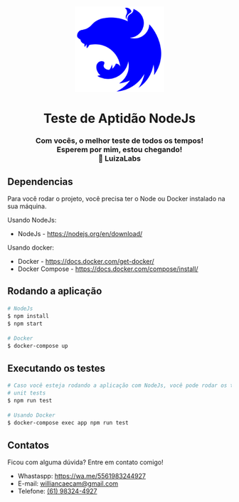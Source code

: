<p align="center">
  <a href="http://nestjs.com/" target="blank"><img src="logo-small.svg" width="200" alt="Nest Logo" /></a>
  <h1 align="center">Teste de Aptidão NodeJs</h1>
  <h3 align="center"> Com vocês, o melhor teste de todos os tempos!
  <br>Esperem por mim, estou chegando!
  <br>
  💙 LuizaLabs</h3>
</p>

## Dependencias

Para você rodar o projeto, você precisa ter o Node ou Docker instalado na sua máquina.

Usando NodeJs:

- NodeJs - <https://nodejs.org/en/download/>

Usando docker:

- Docker - <https://docs.docker.com/get-docker/>
- Docker Compose - <https://docs.docker.com/compose/install/>

## Rodando a aplicação

```bash
# NodeJs
$ npm install
$ npm start

# Docker
$ docker-compose up
```

## Executando os testes

```bash
# Caso você esteja rodando a aplicação com NodeJs, você pode rodar os testes com o comando abaixo
# unit tests
$ npm run test

# Usando Docker
$ docker-compose exec app npm run test
```

## Contatos

Ficou com alguma dúvida? Entre em contato comigo!</br>

- Whastaspp: <https://wa.me/5561983244927></br>
- E-mail: [williancaecam\@gmail.com](mailto:williancaecam@gmail.com)<br>
- Telefone: [(61) 98324-4927](tel:5561983244927)<br>
